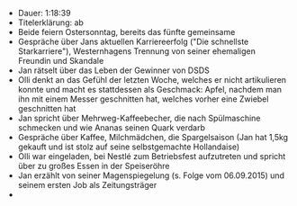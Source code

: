 - Dauer: 1:18:39
- Titelerklärung: ab
- Beide feiern Ostersonntag, bereits das fünfte gemeinsame
- Gespräche über Jans aktuellen Karriereerfolg ("Die schnellste Starkarriere"), Westernhagens Trennung von seiner ehemaligen Freundin und Skandale
- Jan rätselt über das Leben der Gewinner von DSDS
- Olli denkt an das Gefühl der letzten Woche, welches er nicht artikulieren konnte und macht es stattdessen als Geschmack: Apfel, nachdem man ihn mit einem Messer geschnitten hat, welches vorher eine Zwiebel geschnitten hat
- Jan spricht über Mehrweg-Kaffeebecher, die nach Spülmaschine schmecken und wie Ananas seinen Quark verdarb
- Gespräche über Kaffee, Milchmädchen, die Spargelsaison (Jan hat 1,5kg gekauft und ist stolz auf seine selbstgemachte Hollandaise)
- Olli war eingeladen, bei Nestlé zum Betriebsfest aufzutreten und spricht über zu großes Essen in der Speiseröhre
- Jan erzählt von seiner Magenspiegelung (s. Folge vom 06.09.2015) und seinem ersten Job als Zeitungsträger
- 
